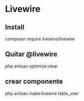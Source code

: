 
# Livewire

## Install 
composer require livewire/livewire

## Quitar @livewire 
php artisan optimize:clear

## crear componente
php artisan make:livewire table_user